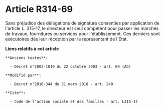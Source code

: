 # Article R314-69

Sans préjudice des délégations de signature consenties par application de l'article L. 315-17, le directeur est seul
compétent pour passer les marchés de travaux, fournitures ou services pour l'établissement. Ces derniers sont exécutoires dès
leur réception par le représentant de l'Etat.

**Liens relatifs à cet article**

	**Anciens textes**:

	  - Décret n°2003-1010 du 22 octobre 2003 - art. 69 (Ab)

	**Modifié par**:

	  - Décret n°2010-344 du 31 mars 2010 - art. 240

	**Cite**:

	  - Code de l'action sociale et des familles - art. L315-17
